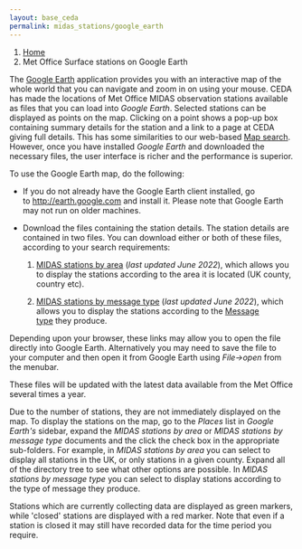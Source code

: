 ```yaml
---
layout: base_ceda
permalink: midas_stations/google_earth
---
```


<div class="container">

<ol class="breadcrumb">
<li class="breadcrumb-item" id="breadcrumb-menu-home"><a href="/">Home</a></li><li class="breadcrumb-item" id="breadcrumb-menu-midas_stations-google_earth">Met Office Surface stations on Google Earth</li>
</ol>

<div class="row">
<div class="col-md-12">



<form style="display:none;" class="editable-form" method="post" action="/edit/" id="45124fa4-fa60-41fe-b514-9e772662f29d">
    <input type="hidden" name="csrfmiddlewaretoken" value="PVOJvgftpSpRVKKcYjNumxhQFsRJzCXutSfWcK9QNGlpP33qDAg49VkYWj2LwaHK">
    
<p>
<label for="content-45124fa4-fa60-41fe-b514-9e772662f29d">Content:</label><br>
        
</p>
    
<p style="display:none;">
<label for="app-45124fa4-fa60-41fe-b514-9e772662f29d">App:</label><br><input type="hidden" name="app" value="pages" class=" charfield" id="app-45124fa4-fa60-41fe-b514-9e772662f29d">
        
</p>
    
<p style="display:none;">
<label for="model-45124fa4-fa60-41fe-b514-9e772662f29d">Model:</label><br><input type="hidden" name="model" value="richtextpage" class=" charfield" id="model-45124fa4-fa60-41fe-b514-9e772662f29d">
        
</p>
    
<p style="display:none;">
<label for="id-45124fa4-fa60-41fe-b514-9e772662f29d">Id:</label><br><input type="hidden" name="id" value="7" class=" charfield" id="id-45124fa4-fa60-41fe-b514-9e772662f29d">
        
</p>
    
<p style="display:none;">
<label for="fields-45124fa4-fa60-41fe-b514-9e772662f29d">Fields:</label><br><input type="hidden" name="fields" value="content" class=" charfield" id="fields-45124fa4-fa60-41fe-b514-9e772662f29d">
        
</p>
    
<input type="submit" value="Save" class="btn btn-primary btn-lg">
<input type="button" value="Cancel" class="btn btn-default btn-lg">
</form>

<div class="editable-original">
<p><span>The&nbsp;</span><a href="http://earth.google.com/">Google Earth</a><span><span>&nbsp;</span>application provides you with an interactive map of the whole world that you can navigate and zoom in on using your mouse. CEDA has made the locations of Met Office MIDAS observation stations available as files that you can load into<span>&nbsp;</span></span><em>Google Earth</em><span>. Selected stations can be displayed as points on the map. Clicking on a point shows a pop-up box containing summary details for the station and a link to a page at CEDA giving full details. This has some similarities to our web-based<span>&nbsp;</span></span><a href="http://archive.ceda.ac.uk/cgi-bin/midas_stations/midas_googlemap.cgi">Map search</a><span>. However, once you have installed<span>&nbsp;</span></span><em>Google Earth</em><span><span>&nbsp;</span>and downloaded the necessary files, the user interface is richer and the performance is superior.</span></p>
<p>To use the Google Earth map, do the following:</p>
<p></p>
<ul>
<li>If you do not already have the Google Earth client installed, go to<span>&nbsp;</span><a href="http://earth.google.com/" target="_blank">http://earth.google.com</a><span>&nbsp;</span>and install it. Please note that Google Earth may not run on older machines.
<p></p>
</li>
<li>Download the files containing the station details. The station details are contained in two files. You can download either or both of these files, according to your search requirements:
<p></p>
<ol>
<li><a href="https://artefacts.ceda.ac.uk/midas/midas_stations_by_area.kmz">MIDAS stations by area</a><span>&nbsp;</span>(<em>last updated June 2022</em>), which allows you to display the stations according to the area it is located (UK county, country etc).
<p></p>
</li>
<li><a href="https://artefacts.ceda.ac.uk/midas/midas_stations_by_message_type.kmz">MIDAS stations by message type</a><span>&nbsp;</span>(<em>last updated June 2022</em>), which allows you to display the stations according to the<span>&nbsp;</span><a href="http://archive.ceda.ac.uk/midas_stations/met_domains">Message type</a><span>&nbsp;</span>they produce.</li>
</ol>
<p></p>
</li>
</ul>
<p><span>Depending upon your browser, these links may allow you to open the file directly into Google Earth. Alternatively you may need to save the file to your computer and then open it from Google Earth using<span>&nbsp;</span></span><em>File-&gt;open</em><span><span>&nbsp;</span>from the menubar.</span></p>
<p>These files will be updated with the latest data available from the Met Office several times a year.</p>
<p>Due to the number of stations, they are not immediately displayed on the map. To display the stations on the map, go to the<span>&nbsp;</span><em>Places</em><span>&nbsp;</span>list in<span>&nbsp;</span><em>Google Earth's</em><span>&nbsp;</span>sidebar, expand the<span>&nbsp;</span><em>MIDAS stations by area</em><span>&nbsp;</span>or<span>&nbsp;</span><em>MIDAS stations by message type</em><span>&nbsp;</span>documents and the click the check box in the appropriate sub-folders. For example, in<span>&nbsp;</span><em>MIDAS stations by area</em><span>&nbsp;</span>you can select to display all stations in the UK, or only stations in a given county. Expand all of the directory tree to see what other options are possible. In<span>&nbsp;</span><em>MIDAS stations by message type</em><span>&nbsp;</span>you can select to display stations according to the type of message they produce.</p>
<p>Stations which are currently collecting data are displayed as green markers, while 'closed' stations are displayed with a red marker. Note that even if a station is closed it may still have recorded data for the time period you require.</p>
</div>

<a style="visibility:hidden;" class="editable-link" href="#" rel="#45124fa4-fa60-41fe-b514-9e772662f29d">Edit</a>

<div style="visibility:hidden;" class="editable-highlight"></div>

</div>
</div>










</div>
